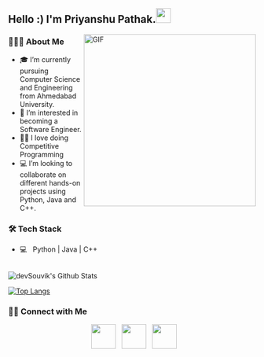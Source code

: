<h2> Hello :) I'm Priyanshu Pathak.<img src="https://github.com/souvikguria98/souvikguria98/blob/master/Hi.gif" width="30"></h2>
<img align="right" alt="GIF" src="https://media1.tenor.com/images/9fb771fb621c29b0a2eae945b5ceeeb3/tenor.gif" width="350"/>

<h3> 👨🏻‍💻 About Me </h3>

- 🎓 I’m currently pursuing Computer Science and Engineering from Ahmedabad University.
- 👀 I’m interested in becoming a Software Engineer.
- 🐱‍👤 I love doing Competitive Programming
- 💻 I’m looking to collaborate on different hands-on projects using Python, Java and C++.

<h3>🛠 Tech Stack</h3>

- 💻 &nbsp; Python  | Java | C++  

<br>

<img align="center" src="https://github-readme-stats.vercel.app/api?username=priyanshu-28&include_all_commits=true&count_private=true&show_icons=true&line_height=20&title_color=7A7ADB&icon_color=2234AE&text_color=D3D3D3&bg_color=0,000000,130F40" alt="devSouvik's Github Stats">

</br>

[![Top Langs](https://github-readme-stats.vercel.app/api/top-langs/?username=priyanshu-28&layout=compact&text_color=daf7dc&bg_color=151515)](https://github.com/priyanshu-28/github-readme-stats)


<h3> 🤝🏻 Connect with Me </h3>

<p align="center">
&nbsp; <a href="https://www.instagram.com/_priyanshu28/" target="_blank" rel="noopener noreferrer"><img src="https://img.icons8.com/plasticine/100/000000/instagram-new.png" width="50" /></a>  
&nbsp; <a href="www.linkedin.com/in/priyanshu-p" target="_blank" rel="noopener noreferrer"><img src="https://img.icons8.com/plasticine/100/000000/linkedin.png" width="50" /></a>
&nbsp; <a href="mailto:priyanshupathak28.imp@gmail.com" target="_blank" rel="noopener noreferrer"><img src="https://img.icons8.com/plasticine/100/000000/gmail.png"  width="50" /></a>
</p>
